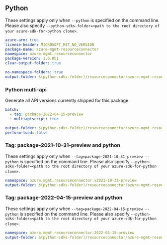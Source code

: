 ## Python

These settings apply only when `--python` is specified on the command line.
Please also specify `--python-sdks-folder=<path to the root directory of your azure-sdk-for-python clone>`.

``` yaml $(python)
azure-arm: true
license-header: MICROSOFT_MIT_NO_VERSION
package-name: azure-mgmt-resourceconnector
namespace: azure.mgmt.resourceconnector
package-version: 1.0.0b1
clear-output-folder: true
```

``` yaml $(python)
no-namespace-folders: true
output-folder: $(python-sdks-folder)/resourceconnector/azure-mgmt-resourceconnector/azure/mgmt/resourceconnector
```

### Python multi-api

Generate all API versions currently shipped for this package

```yaml $(python)
batch:
  - tag: package-2022-04-15-preview
  - multiapiscript: true
```

``` yaml $(multiapiscript)
output-folder: $(python-sdks-folder)/resourceconnector/azure-mgmt-resourceconnector/azure/mgmt/resourceconnector/
perform-load: false
```

### Tag: package-2021-10-31-preview and python

These settings apply only when `--tag=package-2021-10-31-preview --python` is specified on the command line.
Please also specify `--python-sdks-folder=<path to the root directory of your azure-sdk-for-python clone>`.

``` yaml $(tag) == 'package-2021-10-31-preview'
namespace: azure.mgmt.resourceconnector.v2021-10-31-preview
output-folder: $(python-sdks-folder)/resourceconnector/azure-mgmt-resourceconnector/azure/mgmt/resourceconnector/v2021-10-31-preview
```

### Tag: package-2022-04-15-preview and python

These settings apply only when `--tag=package-2022-04-15-preview --python` is specified on the command line.
Please also specify `--python-sdks-folder=<path to the root directory of your azure-sdk-for-python clone>`.

``` yaml $(tag) == 'package-2022-04-15-preview'
namespace: azure.mgmt.resourceconnector.2022-04-15-preview
output-folder: $(python-sdks-folder)/resourceconnector/azure-mgmt-resourceconnector/azure/mgmt/resourceconnector/2022-04-15-preview
```
